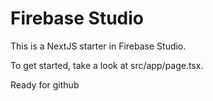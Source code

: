 # Firebase Studio

This is a NextJS starter in Firebase Studio.

To get started, take a look at src/app/page.tsx.

Ready for github